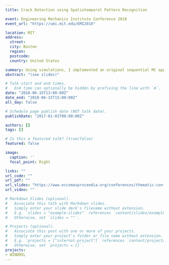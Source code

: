 ```yaml
---
title: Crack Detection using Spatiotemporal Pattern Recognition

event: Engineering Mechanics Institute Conference 2018
event_url: "https://umi.mit.edu/EMI2018"

location: MIT 
address:
  street: 
  city: Boston
  region: 
  postcode: 
  country: United States

summary: Using simulations, I implemented an original sequential MC approach together with some prior strain pattern extraction with PCA to the problem of crack detection.
abstract: "(see slides)"

# Talk start and end times.
#   End time can optionally be hidden by prefixing the line with `#`.
date: "2018-06-15T13:00:00Z"
date_end: "2018-06-15T15:00:00Z"
all_day: false

# Schedule page publish date (NOT talk date).
publishDate: "2017-01-01T00:00:00Z"

authors: []
tags: []

# Is this a featured talk? (true/false)
featured: false

image:
  caption: ''
  focal_point: Right

links: ""
url_code: ""
url_pdf: ""
url_slides: "https://www.eccomasproceedia.org/conferences/thematic-conferences/uncecomp-2017/5379"
url_video: ""

# Markdown Slides (optional).
#   Associate this talk with Markdown slides.
#   Simply enter your slide deck's filename without extension.
#   E.g. `slides = "example-slides"` references `content/slides/example-slides.md`.
#   Otherwise, set `slides = ""`.

# Projects (optional).
#   Associate this post with one or more of your projects.
#   Simply enter your project's folder or file name without extension.
#   E.g. `projects = ["internal-project"]` references `content/project/deep-learning/index.md`.
#   Otherwise, set `projects = []`.
projects:
- WINDMIL
---
```

